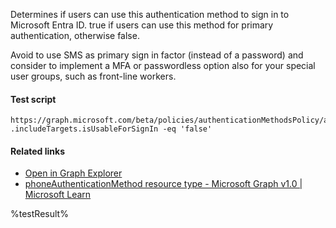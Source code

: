 Determines if users can use this authentication method to sign in to Microsoft Entra ID. true if users can use this method for primary authentication, otherwise false.

Avoid to use SMS as primary sign in factor (instead of a password) and consider to implement a MFA or passwordless option also for your special user groups, such as front-line workers.

#### Test script
```
https://graph.microsoft.com/beta/policies/authenticationMethodsPolicy/authenticationMethodConfigurations('Sms')
.includeTargets.isUsableForSignIn -eq 'false'
```

#### Related links

- [Open in Graph Explorer](https://developer.microsoft.com/en-us/graph/graph-explorer?request=policies/authenticationMethodsPolicy/authenticationMethodConfigurations('Sms')&method=GET&version=beta&GraphUrl=https://graph.microsoft.com)
- [phoneAuthenticationMethod resource type - Microsoft Graph v1.0 | Microsoft Learn](https://learn.microsoft.com/en-us/graph/api/resources/phoneauthenticationmethod)


<!--- Results --->
%testResult%
